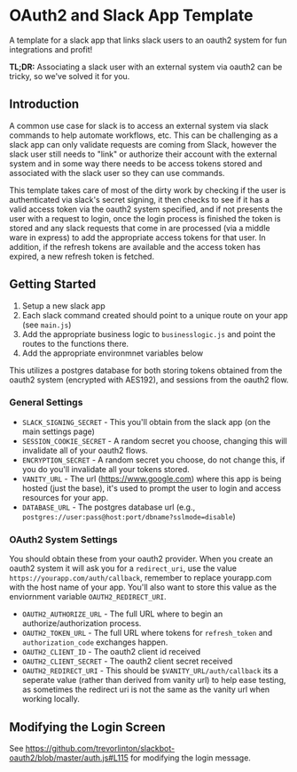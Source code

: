 # OAuth2 and Slack App Template 

A template for a slack app that links slack users to an oauth2 system for fun integrations and profit!

**TL;DR:** Associating a slack user with an external system via oauth2 can be tricky, so we've solved it for you.

## Introduction 

A common use case for slack is to access an external system via slack commands to help automate workflows, etc. 
This can be challenging as a slack app can only validate requests are coming from Slack, however the slack user
still needs to "link" or authorize their account with the external system and in some way there needs to be access
tokens stored and associated with the slack user so they can use commands.

This template takes care of most of the dirty work by checking if the user is authenticated via slack's secret signing,
it then checks to see if it has a valid access token via the oauth2 system specified, and if not presents the user with
a request to login, once the login process is finished the token is stored and any slack requests that come in are 
processed (via a middle ware in express) to add the appropriate access tokens for that user.  In addition, if the refresh
tokens are available and the access token has expired, a new refresh token is fetched. 


## Getting Started

1. Setup a new slack app
2. Each slack command created should point to a unique route on your app (see `main.js`)
3. Add the appropriate business logic to `businesslogic.js` and point the routes to the functions there.
4. Add the appropriate environmnet variables below

This utilizes a postgres database for both storing tokens obtained from the oauth2 system (encrypted with AES192), and
sessions from the oauth2 flow. 

### General Settings

* `SLACK_SIGNING_SECRET` - This you'll obtain from the slack app (on the main settings page)
* `SESSION_COOKIE_SECRET` - A random secret you choose, changing this will invalidate all of your oauth2 flows.
* `ENCRYPTION_SECRET` - A random secret you choose, do not change this, if you do you'll invalidate all your tokens stored.
* `VANITY_URL` - The url (https://www.google.com) where this app is being hosted (just the base), it's used to prompt the user to login and access resources for your app.
* `DATABASE_URL` - The postgres database url (e.g., `postgres://user:pass@host:port/dbname?sslmode=disable`)

### OAuth2 System Settings

You should obtain these from your oauth2 provider.  When you create an oauth2 system it will ask you for a `redirect_uri`, use the value `https://yourapp.com/auth/callback`, remember to replace yourapp.com with the host name of your app. You'll also want to store this value as the enviornment variable `OAUTH2_REDIRECT_URI`.

* `OAUTH2_AUTHORIZE_URL` - The full URL where to begin an authorize/authorization process. 
* `OAUTH2_TOKEN_URL` - The full URL where tokens for `refresh_token` and `authorization_code` exchanges happen.
* `OAUTH2_CLIENT_ID` - The oauth2 client id received
* `OAUTH2_CLIENT_SECRET` - The oauth2 client secret received
* `OAUTH2_REDIRECT_URI` - This should be `$VANITY_URL/auth/callback` its a seperate value (rather than derived from vanity url) to help ease testing, as sometimes the redirect uri is not the same as the vanity url when working locally.

## Modifying the Login Screen

See https://github.com/trevorlinton/slackbot-oauth2/blob/master/auth.js#L115 for modifying the login message.